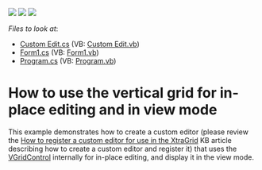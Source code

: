 <!-- default badges list -->
![](https://img.shields.io/endpoint?url=https://codecentral.devexpress.com/api/v1/VersionRange/128622924/13.1.4%2B)
[![](https://img.shields.io/badge/Open_in_DevExpress_Support_Center-FF7200?style=flat-square&logo=DevExpress&logoColor=white)](https://supportcenter.devexpress.com/ticket/details/E2330)
[![](https://img.shields.io/badge/📖_How_to_use_DevExpress_Examples-e9f6fc?style=flat-square)](https://docs.devexpress.com/GeneralInformation/403183)
<!-- default badges end -->
<!-- default file list -->
*Files to look at*:

* [Custom Edit.cs](./CS/WindowsApplication3/Custom%20Edit.cs) (VB: [Custom Edit.vb](./VB/WindowsApplication3/Custom%20Edit.vb))
* [Form1.cs](./CS/WindowsApplication3/Form1.cs) (VB: [Form1.vb](./VB/WindowsApplication3/Form1.vb))
* [Program.cs](./CS/WindowsApplication3/Program.cs) (VB: [Program.vb](./VB/WindowsApplication3/Program.vb))
<!-- default file list end -->
# How to use the vertical grid for in-place editing and in view mode


<p>This example demonstrates how to create a custom editor (please review the <a href="https://www.devexpress.com/Support/Center/p/A1237">How to register a custom editor for use in the XtraGrid</a> KB article describing how to create a custom editor and register it) that uses the <a href="http://documentation.devexpress.com/#WindowsForms/clsDevExpressXtraVerticalGridVGridControltopic">VGridControl</a> internally for in-place editing, and display it in the view mode.</p>

<br/>


